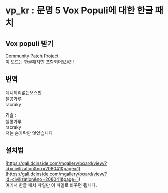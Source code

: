 # vp_kr : 문명 5 Vox Populi에 대한 한글 패치

## Vox populi 받기
[Community Patch Project](https://forums.civfanatics.com/forums/community-patch-project.497/)  
이 모드는 한글패치만 포함되어있음!!! 

## 번역
예니체리없는오스만  
첼콩가루  
racraky  

기술 :  
첼콩가루  
racraky  
저는 숟가락만 얹었습니다

## 설치법
[https://gall.dcinside.com/mgallery/board/view/?id=civilization&no=208041&page=1](https://gall.dcinside.com/mgallery/board/view/?id=civilization&no=208041&page=1)  
여기서 한글 패치 파일만 이 파일로 바꾸면 됩니다.
